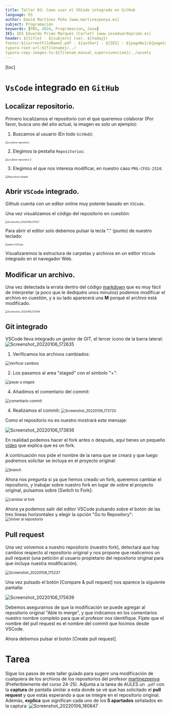 ```yaml
---
title: Taller 03: Como usar el VSCode integrado en GitHub
language: ES
author: David Martínez Peña [www.martinezpenya.es]
subject: Programación
keywords: [PRG, 2024, Programacion, Java]
IES: IES Eduardo Primo Marqués (Carlet) [www.ieseduardoprimo.es]
header: ${title} - ${subject} (ver. ${today}) 
footer:${currentFileName}.pdf - ${author} - ${IES} - ${pageNo}/${pageCount}
typora-root-url:${filename}/../
typora-copy-images-to:${filenam_manual_supervivenciae}/../assets
---
```

[toc]
# `VsCode` integrado en `GitHub`

## Localizar repositorio.

Primero localizamos el repositorio con el que queremos colaborar (Por favor, busca uno del año actual, la imagen es solo un ejemplo):

1. Buscamos al usuario (En todo `GitHub`):

<img src="assets/vscode_01_localizar_repositorio.png" alt="Localizar repositorio" style="zoom:50%;" />

2. Elegimos la pestaña `Repositorios`:

<img src="assets/vscode_02_localizar_repositorio.png" alt="Localizar repositorio 2" style="zoom:50%;" />

3. Elegimos el que nos interesa modificar, en nuestro caso `PRG-CFGS-2324`:

<img src="assets/vscode_03_repositorio_elegido.png" alt="Repositorio elegido" style="zoom:50%;" />



## Abrir `VSCode` integrado.

Github cuenta con un editor online muy potente basado en `VSCode`.

Una vez visualizamos el código del repositorio en cuestión:

<img src="assets/vscode_04_codigo.png" alt="Screenshot_20220106_171327" alt="Código" style="zoom:50%;" />

Para abrir el editor solo debemos pulsar la tecla "." (punto) de nuestro teclado:

<img src="assets/vscode_05_vscode1.png" alt="editor VSCode" style="zoom:50%;" />

Visualizaremos la estructura de carpetas y archivos en un editor `VSCode` integrado en el navegador Web.

## Modificar un archivo.

Una vez detectada la errata dentro del código [markdown](https://markdown.es/) que es muy fácil de interpretar (a poco que le dediquéis unos minutos) podemos modificar el archivo en cuestión, y a su lado aparecerá una **M** porqué el archivo está modificado.

<img src="assets/vscode_06_vscode2.png" alt="Screenshot_20220106_172048" style="zoom:50%;" />

## Git integrado

VSCode lleva integrado un gestor de GIT, el tercer icono de la barra lateral: ![Screenshot_20220106_172635](assets/vscode_07_git.png)

1. Verificamos los archivos cambiados:
<img src="assets/vscode_07_git1.png" alt="Verificar cambios" style="zoom: 80%;" />

2. Los pasamos al area "staged" con el símbolo "+":
<img src="assets/vscode_07_git2.png" alt="pasar a staged" style="zoom:80%;" />

4. Añadimos el comentario del commit:
<img src="assets/vscode_07_git3.png" alt="comentario commit" style="zoom:80%;" />

4. Realizamos el commit:
    <img src="assets/vscode_07_git4.png" alt="Screenshot_20220106_173720" style="zoom:80%;" />

Como el repositorio no es nuestro mostrará este mensaje:

![Screenshot_20220106_173836](assets/vscode_07_git5.png)

En realidad podemos hacer el fork antes o después, aquí tienes un pequeño [vídeo](https://www.youtube.com/watch?v=zyT0sl3-kxE) que explica que es un fork.

A continuación nos pide el nombre de la rama que se creará y que luego podremos solicitar se incluya en el proyecto original:

<img src="assets/vscode_07_git6.png" alt="branch" style="zoom:80%;" />

Ahora nos pregunta si ya que hemos creado un fork, queremos cambiar el repositorio, y trabajar sobre nuestro fork en lugar de sobre el proyecto original, pulsamos sobre [Switch to Fork]:

<img src="assets/vscode_07_git7.png" alt="cambiar al fork" style="zoom:80%;" />

Ahora ya podemos salir del editor VSCode pulsando sobre el botón de las tres lineas horizontales y elegir la opción "Go to Repository":
<img src="assets/vscode_07_git8.png" alt="Volver al repositorio" style="zoom:80%;" />

## Pull request

Una vez volvemos a nuestro repositorio (nuestro fork), detectará que hay cambios respecto al repositorio original y nos propone que realicemos un pull request (una petición al usuario propietario del repositorio original para que incluya nuestra modificación).

<img src="assets/vscode_08_pullrequest.png" alt="Screenshot_20220106_175237" style="zoom:80%;" />

Una vez pulsado el botón [Compare & pull request] nos aparece la siguiente pantalla:

![Screenshot_20220106_175639](assets/vscode_09_pullrequest2.png)

Debemos asegurarnos de que la modificación se puede agregar al repositorio original "Able to merge", y que indicamos en los comentarios nuestro nombre completo para que el profesor nos identifique. Fíjate que el nombre del pull request es el nombre del commit que hicimos desde VSCode.

Ahora debemos pulsar el botón [Create pull request].

# Tarea

Sigue los pasos de este taller guiado para sugerir una modificación de cualquiera de los archivos de los repositorios del profesor [martinezpenya](https://github.com/martinezpenya) (Preferiblemente del curso 24-25). Adjunta a la tarea de AULES un `.pdf` con la **captura** de pantalla similar a esta donde se vé que has solicitado el **pull request** y que estás esperando a que se integre en el repositorio original. Además, **explica** que significan cada uno de los **5 apartados** señalados en la captura:
![Screenshot_20220106_180847](assets/vscode_10_pullrequest3.png)

